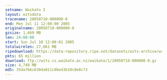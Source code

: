 ```yaml
---
setname: Waikato I
layout: witsdata
tracename: 20050710-000000-0
end: Mon Jul 11 12:00:00 2005
originalname: 20050710-000000-0
gzsize: 1,669 MB
len: 24:00:00
start: Sun Jul 10 12:00:01 2005
totalwirelen: 27,661 MB
ripedownload: https://data-repository.ripe.net/datasets/wits-archive/waikato/1/20050710-000000-0.gz
pkts: 65 million
download: ftp://wits.cs.waikato.ac.nz/waikato/1/20050710-000000-0.gz
size: 4,749 MB
md5: 35da7b6c630da011c0be43b10c8e0c73
---
```

